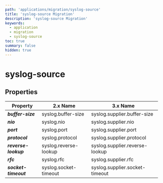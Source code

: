 ```yaml
---
path: 'applications/migration/syslog-source'
title: 'syslog-source Migration'
description: 'syslog-source Migration'
keywords:
  - application
  - migration
  - syslog-source
toc: true
summary: false
hidden: true
---
```


# syslog-source

## Properties

| Property             | 2.x Name              | 3.x Name                       |
| -------------------- | --------------------- | ------------------------------ |
| **_buffer-size_**    | syslog.buffer-size    | syslog.supplier.buffer-size    |
| **_nio_**            | syslog.nio            | syslog.supplier.nio            |
| **_port_**           | syslog.port           | syslog.supplier.port           |
| **_protocol_**       | syslog.protocol       | syslog.supplier.protocol       |
| **_reverse-lookup_** | syslog.reverse-lookup | syslog.supplier.reverse-lookup |
| **_rfc_**            | syslog.rfc            | syslog.supplier.rfc            |
| **_socket-timeout_** | syslog.socket-timeout | syslog.supplier.socket-timeout |
